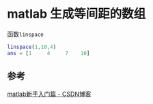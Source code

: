 # matlab 生成等间距的数组

函数`linspace`

```matlab
linspace(1,10,4)
ans = [1     4     7    10]
```

## 参考

[matlab新手入门篇 - CSDN博客](https://blog.csdn.net/u010603342/article/details/44020849)